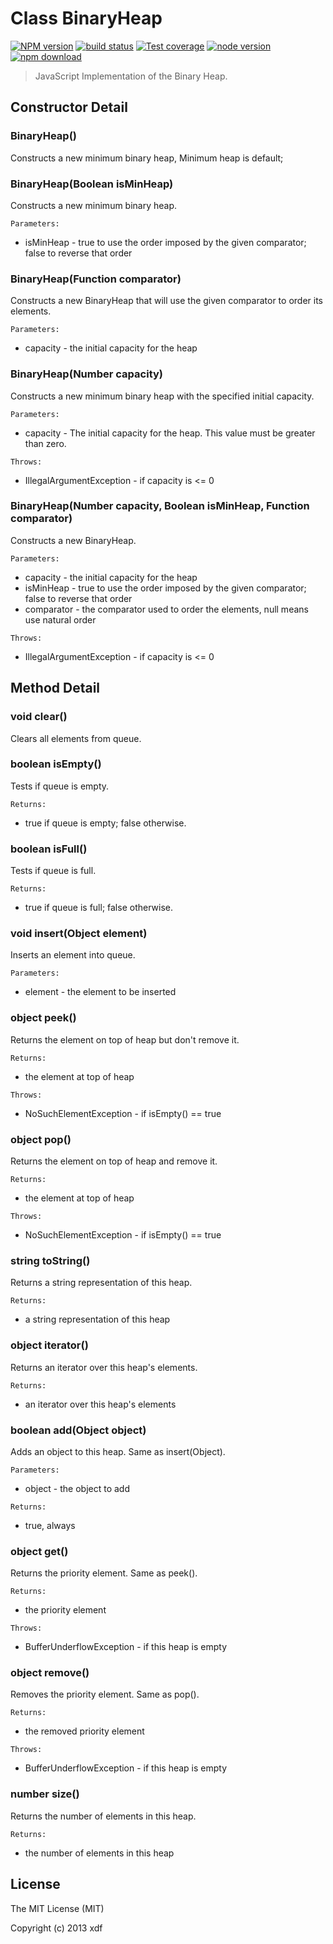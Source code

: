 # Class BinaryHeap

[![NPM version][npm-image]][npm-url]
[![build status][travis-image]][travis-url]
[![Test coverage][coveralls-image]][coveralls-url]
[![node version][node-image]][node-url]
[![npm download][download-image]][download-url]

[npm-image]: https://img.shields.io/npm/v/binaryheapx.svg?style=flat-square
[npm-url]: https://npmjs.org/package/binaryheapx
[travis-image]: https://img.shields.io/travis/xudafeng/BinaryHeap.svg?style=flat-square
[travis-url]: https://travis-ci.org/xudafeng/BinaryHeap
[coveralls-image]: https://img.shields.io/coveralls/xudafeng/BinaryHeap.svg?style=flat-square
[coveralls-url]: https://coveralls.io/r/xudafeng/BinaryHeap?branch=master
[node-image]: https://img.shields.io/badge/node.js-%3E=_0.10-green.svg?style=flat-square
[node-url]: http://nodejs.org/download/
[download-image]: https://img.shields.io/npm/dm/binaryheapx.svg?style=flat-square
[download-url]: https://npmjs.org/package/binaryheapx

> JavaScript Implementation of the Binary Heap.

## Constructor Detail

### BinaryHeap()

Constructs a new minimum binary heap, Minimum heap is default;

### BinaryHeap(Boolean isMinHeap)

Constructs a new minimum binary heap.

` Parameters: `

* isMinHeap - true to use the order imposed by the given comparator; false to reverse that order

### BinaryHeap(Function comparator)

Constructs a new BinaryHeap that will use the given comparator to order its elements.

` Parameters: `

* capacity - the initial capacity for the heap

### BinaryHeap(Number capacity)

Constructs a new minimum binary heap with the specified initial capacity.

` Parameters: `

* capacity - The initial capacity for the heap. This value must be greater than zero.

` Throws: `

* IllegalArgumentException - if capacity is <= 0

### BinaryHeap(Number capacity, Boolean isMinHeap, Function comparator)

Constructs a new BinaryHeap.

` Parameters: `

* capacity - the initial capacity for the heap
* isMinHeap - true to use the order imposed by the given comparator; false to reverse that order
* comparator - the comparator used to order the elements, null means use natural order

` Throws: `

* IllegalArgumentException - if capacity is <= 0


## Method Detail

### void clear()

Clears all elements from queue.

### boolean isEmpty()

Tests if queue is empty.

` Returns: `

* true if queue is empty; false otherwise.

### boolean isFull()

Tests if queue is full.

` Returns: `

* true if queue is full; false otherwise.

### void insert(Object element)

Inserts an element into queue.

` Parameters: `

* element - the element to be inserted

### object peek()

Returns the element on top of heap but don't remove it.

` Returns: `

* the element at top of heap

` Throws: `

* NoSuchElementException - if isEmpty() == true

### object pop()

Returns the element on top of heap and remove it.

` Returns: `

* the element at top of heap

` Throws: `

* NoSuchElementException - if isEmpty() == true


### string toString()

Returns a string representation of this heap.

` Returns: `

* a string representation of this heap

### object iterator()

Returns an iterator over this heap's elements.

` Returns: `

* an iterator over this heap's elements

### boolean add(Object object)

Adds an object to this heap. Same as insert(Object).

` Parameters: `

* object - the object to add

` Returns: `

* true, always

### object get()

Returns the priority element. Same as peek().

` Returns: `

* the priority element

` Throws: `

* BufferUnderflowException - if this heap is empty

### object remove()

Removes the priority element. Same as pop().

` Returns: `

* the removed priority element

` Throws: `

* BufferUnderflowException - if this heap is empty

### number size()

Returns the number of elements in this heap.

` Returns: `

* the number of elements in this heap

## License

The MIT License (MIT)

Copyright (c) 2013 xdf
